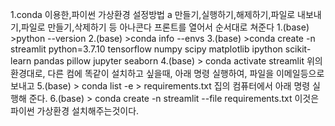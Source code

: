  1.conda 이용한,파이썬 가상환경 설정방법
 a 만들기,실행하기,해제하기,파일로 내보내기,파일로 만들기,삭제하기 등
 아나콘다 프론트를 열어서 순서대로 쳐준다
 1.(base) >python --version
 2.(base) >conda info --envs
 3.(base) >conda create -n streamlit python=3.7.10 tensorflow numpy scipy matplotlib ipython scikit-learn pandas pillow jupyter seaborn
 4.(base) > conda activate streamlit
 위의 환경대로, 다른 컴에 똑같이 설치하고 싶을때, 아래 명령 실행하여, 파일을 이메일등으로 보내고
 5.(base) > conda list -e > requirements.txt
 집의 컴퓨터에서 아래 명령 실행해 준다.
 6.(base) > conda create -n streamlit --file requirements.txt
 이것은 파이썬 가상환경 설치해주는것이다.
 
